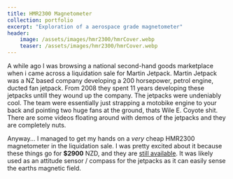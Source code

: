 ```yaml
---
title: HMR2300 Magnetometer
collection: portfolio
excerpt: "Exploration of a aerospace grade magnetometer"
header:
    image: /assets/images/hmr2300/hmrCover.webp
    teaser: /assets/images/hmr2300/hmrCover.webp
---
```


A while ago I was browsing a national second-hand goods marketplace when i came across a liquidation sale for Martin Jetpack.
Martin Jetpack was a NZ based company developing a 200 horsepower, petrol engine, ducted fan jetpack. From 2008 they spent 11 years developing these jetpacks untill they wound up the company. 
The jetpacks were undeniably cool. The team were essentially just strapping a motobike engine to your back and pointing two huge fans at the ground, thats Wile E. Coyote shit. There are some videos floating around with demos of the jetpacks and they are completely nuts. 

Anyway... I managed to get my hands on a *very* cheap HMR2300 magnetometer in the liquidation sale.
I was pretty excited about it because these things go for **$2900** NZD, and they are [still available](https://www.digikey.co.nz/en/products/detail/honeywell-aerospace/HMR2300-D21-485/334174).
It was likely used as an attitude sensor / compass for the jetpacks as it can easily sense the earths magnetic field. 